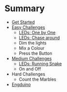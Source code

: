 # Summary

* [Get Started](get_started.md)
* [Easy Challenges](easy_challenges.md)
   * [LEDs: One by One](one_by_one.md)
   * [LEDs: Chase around](chase_around.md)
   * Dim the lights
   * Mix a Colour
   * Press the Button
* [Medium Challenges](medium_challenges.md)
   * [LEDs: Running Snake](running_snake.md)
   * On and Off
* Hard Challenges
   * Count the Marbles
* [Engduino](engduino.md)

